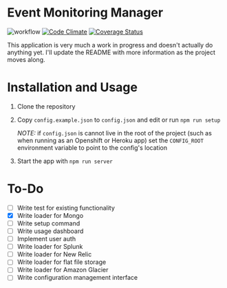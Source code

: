 # Event Monitoring Manager
![workflow](https://github.com/pcon/eventMonitoring-manager/workflows/Lint%20and%20Test/badge.svg)
[![Code Climate](https://codeclimate.com/github/pcon/eventMonitoring-manager/badges/gpa.svg)](https://codeclimate.com/github/pcon/eventMonitoring-manager)
[![Coverage Status](https://img.shields.io/coveralls/github/pcon/eventMonitoring-manager.svg)](https://coveralls.io/github/pcon/eventMonitoring-manager?branch=master)

This application is very much a work in progress and doesn't actually do anything yet.  I'll update the README with more information as the project moves along.

# Installation and Usage

1. Clone the repository
2. Copy `config.example.json` to `config.json` and edit or run `npm run setup`
    
    _NOTE:_ if `config.json` is cannot live in the root of the project (such as when running as an Openshift or Heroku app) set the `CONFIG_ROOT` environment variable to point to the config's location
3. Start the app with `npm run server`

# To-Do
- [ ] Write test for existing functionality
- [X] Write loader for Mongo
- [ ] Write setup command
- [ ] Write usage dashboard
- [ ] Implement user auth
- [ ] Write loader for Splunk
- [ ] Write loader for New Relic
- [ ] Write loader for flat file storage
- [ ] Write loader for Amazon Glacier
- [ ] Write configuration management interface